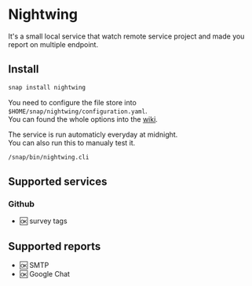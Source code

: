 # Nightwing

It's a small local service that watch remote service project and made you report on multiple endpoint.

## Install

```bash
snap install nightwing
```

You need to configure the file store into `$HOME/snap/nightwing/configuration.yaml`.  
You can found the whole options into the [wiki](https://github.com/ZephirDev/nightwing/wiki).

The service is run automaticly everyday at midnight.  
You can also run this to manualy test it.

```bash
/snap/bin/nightwing.cli
```

## Supported services

### Github

- :ok: survey tags

## Supported reports

- :ok: SMTP
- :ok: Google Chat

